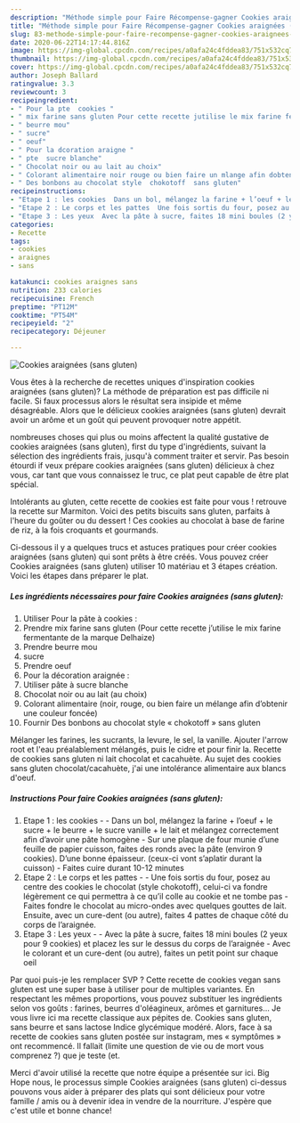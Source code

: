 ```yaml
---
description: "Méthode simple pour Faire Récompense-gagner Cookies araignées (sans gluten)"
title: "Méthode simple pour Faire Récompense-gagner Cookies araignées (sans gluten)"
slug: 83-methode-simple-pour-faire-recompense-gagner-cookies-araignees-sans-gluten
date: 2020-06-22T14:17:44.816Z
image: https://img-global.cpcdn.com/recipes/a0afa24c4fddea83/751x532cq70/cookies-araignees-sans-gluten-photo-principale-de-la-recette.jpg
thumbnail: https://img-global.cpcdn.com/recipes/a0afa24c4fddea83/751x532cq70/cookies-araignees-sans-gluten-photo-principale-de-la-recette.jpg
cover: https://img-global.cpcdn.com/recipes/a0afa24c4fddea83/751x532cq70/cookies-araignees-sans-gluten-photo-principale-de-la-recette.jpg
author: Joseph Ballard
ratingvalue: 3.3
reviewcount: 3
recipeingredient:
- " Pour la pte  cookies "
- " mix farine sans gluten Pour cette recette jutilise le mix farine fermentante de la marque Delhaize"
- " beurre mou"
- " sucre"
- " oeuf"
- " Pour la dcoration araigne "
- " pte  sucre blanche"
- " Chocolat noir ou au lait au choix"
- " Colorant alimentaire noir rouge ou bien faire un mlange afin dobtenir une couleur fonce"
- " Des bonbons au chocolat style  chokotoff  sans gluten"
recipeinstructions:
- "Etape 1 : les cookies  Dans un bol, mélangez la farine + l’oeuf + le sucre + le beurre + le sucre vanille + le lait et mélangez correctement afin d’avoir une pâte homogène Sur une plaque de four munie d’une feuille de papier cuisson, faites des ronds avec la pâte (environ 9 cookies). D’une bonne épaisseur. (ceux-ci vont s’aplatir durant la cuisson) Faites cuire durant 10-12 minutes"
- "Etape 2 : Le corps et les pattes  Une fois sortis du four, posez au centre des cookies le chocolat (style chokotoff), celui-ci va fondre légèrement ce qui permettra à ce qu’il colle au cookie et ne tombe pas Faites fondre le chocolat au micro-ondes avec quelques gouttes de lait. Ensuite, avec un cure-dent (ou autre), faites 4 pattes de chaque côté du corps de l’araignée."
- "Etape 3 : Les yeux  Avec la pâte à sucre, faites 18 mini boules (2 yeux pour 9 cookies) et placez les sur le dessus du corps de l’araignée Avec le colorant et un cure-dent (ou autre), faites un petit point sur chaque oeil"
categories:
- Recette
tags:
- cookies
- araignes
- sans

katakunci: cookies araignes sans 
nutrition: 233 calories
recipecuisine: French
preptime: "PT12M"
cooktime: "PT54M"
recipeyield: "2"
recipecategory: Déjeuner

---
```



![Cookies araignées (sans gluten)](https://img-global.cpcdn.com/recipes/a0afa24c4fddea83/751x532cq70/cookies-araignees-sans-gluten-photo-principale-de-la-recette.jpg)

Vous êtes à la recherche de recettes uniques d'inspiration cookies araignées (sans gluten)? La méthode de préparation est pas difficile ni facile. Si faux processus alors le résultat sera insipide et même désagréable. Alors que le délicieux cookies araignées (sans gluten) devrait avoir un arôme et un goût qui peuvent provoquer notre appétit.

nombreuses choses qui plus ou moins affectent la qualité gustative de cookies araignées (sans gluten), first du type d'ingrédients, suivant la sélection des ingrédients frais, jusqu'à comment traiter et servir. Pas besoin étourdi if veux prépare cookies araignées (sans gluten) délicieux à chez vous, car tant que vous connaissez le truc, ce plat peut capable de être plat spécial.

Intolérants au gluten, cette recette de cookies est faite pour vous ! retrouve la recette sur Marmiton. Voici des petits biscuits sans gluten, parfaits à l&#39;heure du goûter ou du dessert ! Ces cookies au chocolat à base de farine de riz, à la fois croquants et gourmands.


Ci-dessous il y a quelques trucs et astuces pratiques pour créer cookies araignées (sans gluten) qui sont prêts à être créés. Vous pouvez créer Cookies araignées (sans gluten) utiliser 10 matériau et 3 étapes création. Voici les étapes dans préparer le plat.

<!--inarticleads1-->

##### Les ingrédients nécessaires pour faire Cookies araignées (sans gluten):

1. Utiliser  Pour la pâte à cookies :
1. Prendre  mix farine sans gluten (Pour cette recette j’utilise le mix farine fermentante de la marque Delhaize)
1. Prendre  beurre mou
1.   sucre
1. Prendre  oeuf
1.   Pour la décoration araignée :
1. Utiliser  pâte à sucre blanche
1.   Chocolat noir ou au lait (au choix)
1.   Colorant alimentaire (noir, rouge, ou bien faire un mélange afin d’obtenir une couleur foncée)
1. Fournir  Des bonbons au chocolat style « chokotoff » sans gluten


Mélanger les farines, les sucrants, la levure, le sel, la vanille. Ajouter l&#39;arrow root et l&#39;eau préalablement mélangés, puis le cidre et pour finir la. Recette de cookies sans gluten ni lait chocolat et cacahuète. Au sujet des cookies sans gluten chocolat/cacahuète, j&#39;ai une intolérance alimentaire aux blancs d&#39;oeuf. 

<!--inarticleads2-->

##### Instructions Pour faire Cookies araignées (sans gluten):

1. Etape 1 : les cookies -  - Dans un bol, mélangez la farine + l’oeuf + le sucre + le beurre + le sucre vanille + le lait et mélangez correctement afin d’avoir une pâte homogène - Sur une plaque de four munie d’une feuille de papier cuisson, faites des ronds avec la pâte (environ 9 cookies). D’une bonne épaisseur. (ceux-ci vont s’aplatir durant la cuisson) - Faites cuire durant 10-12 minutes
1. Etape 2 : Le corps et les pattes -  - Une fois sortis du four, posez au centre des cookies le chocolat (style chokotoff), celui-ci va fondre légèrement ce qui permettra à ce qu’il colle au cookie et ne tombe pas - Faites fondre le chocolat au micro-ondes avec quelques gouttes de lait. Ensuite, avec un cure-dent (ou autre), faites 4 pattes de chaque côté du corps de l’araignée.
1. Etape 3 : Les yeux -  - Avec la pâte à sucre, faites 18 mini boules (2 yeux pour 9 cookies) et placez les sur le dessus du corps de l’araignée - Avec le colorant et un cure-dent (ou autre), faites un petit point sur chaque oeil


Par quoi puis-je les remplacer SVP ? Cette recette de cookies vegan sans gluten est une super base à utiliser pour de multiples variantes. En respectant les mêmes proportions, vous pouvez substituer les ingrédients selon vos goûts : farines, beurres d&#39;oléagineux, arômes et garnitures… Je vous livre ici ma recette classique aux pépites de. Cookies sans gluten, sans beurre et sans lactose Indice glycémique modéré. Alors, face à sa recette de cookies sans gluten postée sur instagram, mes « symptômes » ont recommencé. Il fallait (limite une question de vie ou de mort vous comprenez ?) que je teste (et. 


Merci d'avoir utilisé la recette que notre équipe a présentée sur ici. Big Hope nous, le processus simple Cookies araignées (sans gluten) ci-dessus pouvons vous aider à préparer des plats qui sont délicieux pour votre famille / amis ou à devenir idea in vendre de la nourriture. J'espère que c'est utile et bonne chance!
